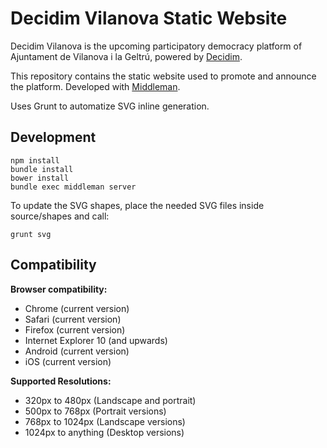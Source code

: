 # Decidim Vilanova Static Website

Decidim Vilanova is the upcoming participatory democracy platform of Ajuntament de Vilanova i la Geltrú, powered by [Decidim](https://github.com/AjuntamentdeBarcelona/decidim).

This repository contains the static website used to promote and announce the platform. Developed with [Middleman](https://middlemanapp.com/).

Uses Grunt to automatize SVG inline generation.

## Development

```
npm install
bundle install
bower install
bundle exec middleman server
```

To update the SVG shapes, place the needed SVG files inside source/shapes and
call:

```
grunt svg
```

## Compatibility

**Browser compatibility:**

* Chrome (current version)
* Safari (current version)
* Firefox (current version)
* Internet Explorer 10 (and upwards)
* Android (current version)
* iOS (current version)

**Supported Resolutions:**

* 320px to 480px (Landscape and portrait)
* 500px to 768px (Portrait versions)
* 768px to 1024px (Landscape versions)
* 1024px to anything (Desktop versions)

